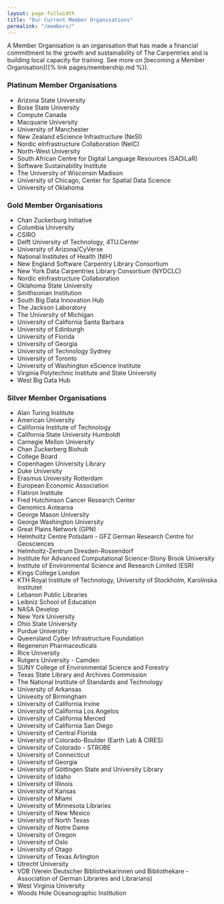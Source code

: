 ```yaml
---
layout: page-fullwidth
title: "Our Current Member Organisations"
permalink: "/members/"
---
```


A Member Organisation is an organisation that has made a financial committment to
the growth and sustainability of The Carpentries and is building local capacity for training. See more on [becoming a Member Organisation]({% link pages/membership.md %}).

### Platinum Member Organisations

- Arizona State University
- Boise State University
- Compute Canada
- Macquarie University
- University of Manchester
- New Zealand eScience Infrastructure (NeSI)
- Nordic eInfrastructure Collaboration (NeIC)
- North-West University
- South African Centre for Digital Language Resources (SADiLaR)
- Software Sustainability Institute
- The University of Wisconsin Madison
- University of Chicago, Center for Spatial Data Science
- University of Oklahoma

### Gold Member Organisations

- Chan Zuckerburg Initiative
- Columbia University
- CSIRO
- Delft University of Technology, 4TU.Center
- University of Arizona/CyVerse
- National Institutes of Health (NIH)
- New England Software Carpentry Library Consortium
- New York Data Carpentries Library Consortium (NYDCLC)
- Nordic eInfrastructure Collaboration
- Oklahoma State University
- Smithsonian Institution
- South Big Data Innovation Hub
- The Jackson Laboratory
- The University of Michigan
- University of California Santa Barbara
- University of Edinburgh
- University of Florida
- University of Georgia
- University of Technology Sydney
- University of Toronto
- University of Washington eScience Institute
- Virginia Polytechnic Institute and State University
- West Big Data Hub

### Silver Member Organisations

- Alan Turing Institute
- American University
- California Institute of Technology
 - California State University Humboldt
- Carnegie Mellon University
- Chan Zuckerberg Biohub
- College Board
- Copenhagen University Library
- Duke University
- Erasmus University Rotterdam
- European Economic Association
- Flatiron Institute
- Fred Hutchinson Cancer Research Center
- Genomics Aotearoa
- George Mason University
- George Washington University
- Great Plains Network (GPN)
- Helmholtz Centre Potsdam - GFZ German Research Centre for Geosciences
- Helmholtz-Zentrum Dresden-Rossendorf
- Institute for Advanced Computational Science-Stony Brook University
- Institute of Environmental Science and Research Limited (ESR)
- Kings College London
- KTH Royal Institute of Technology, University of Stockholm, Karolinska Institutet
- Lebanon Public Libraries
- Leibniz School of Education
- NASA Develop
- New York University
- Ohio State University
- Purdue University
- Queensland Cyber Infrastructure Foundation
- Regeneron Pharmaceuticals
- Rice University
- Rutgers University - Camden
- SUNY College of Environmental Science and Forestry
- Texas State Library and Archives Commission
- The National Institute of Standards and Technology
- University of Arkansas
- Univesity of Birmingham
- University of California Irvine
- University of California Los Angelos
- University of California Merced
- University of California San Diego
- University of Central Florida
- University of Colorado-Boulder (Earth Lab & CIRES)
- University of Colorado - STROBE
- University of Connecticut
- University of Georgia 
- University of Göttingen State and University Library
- University of Idaho
- University of Illinois
- University of Kansas
- University of Miami
- University of Minnesota Libraries
- University of New Mexico
- University of North Texas
- University of Notre Dame
- University of Oregon
- University of Oslo
- University of Otago
- University of Texas Arlington
- Utrecht University
- VDB (Verein Deutscher Bibliothekarinnen und Bibliothekare - Association of German Libraries and Librarians)
- West Virginia University
- Woods Hole Oceanographic Institution
